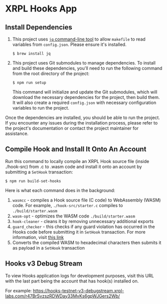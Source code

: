 # XRPL Hooks App

## Install Dependencies

1. This project uses [`jq` command-line tool](https://stedolan.github.io/jq/download/) to allow `makefile` to read variables from `config.json`. Please ensure it's installed.

    `$ brew install jq`

2. This project uses Git submodules to manage dependencies. To install and build these dependencies, you'll need to run the following command from the root directory of the project:

    `$ npm run setup`

    This command will initialize and update the Git submodules, which will download the necessary dependencies for the project, then build them. It will also create a required `config.json` with necessary configuration variables to run the project.

Once the dependencies are installed, you should be able to run the project. If you encounter any issues during the installation process, please refer to the project's documentation or contact the project maintainer for assistance.

## Compile Hook and Install It Onto An Account


Run this command to locally compile an XRPL Hook source file (inside ./hook-src) from .c to .wasm code and install it onto an account by submitting a `SetHook` transaction:

`$ npm run build-set-hooks`

Here is what each command does in the background:
1. `wasmcc` - compiles a Hook source file (C code) to WebAssembly (WASM) code. For example, `./hook-src/starter.c` compiles to `./build/starter.wasm`
2. `wasm-opt` - optimizes the WASM code `./build/starter.wasm`
3. `hook-cleaner` - cleans it by removing unnecessary additional exports
4. `guard_checker` - this checks if any guard violation has occurred in the Hooks code before submitting it in `SetHook` transaction. For more information, visit [this link](https://xrpl-hooks.readme.io/docs/loops-and-guarding)
5. Converts the compiled WASM to hexadecimal characters then submits it as payload in a `SetHook` transaction

## Hooks v3 Debug Stream


To view Hooks application logs for development purposes, visit this URL with the last part being the account that has hook(s) installed on.

For example:
https://hooks-testnet-v3-debugstream.xrpl-labs.com/r47BrSvzszRDWDay33MvKs6gpWJGers2Wb/

